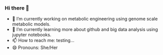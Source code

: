 ### Hi there 👋
- 🔭 I’m currently working on metabolic engineering using genome scale metabolic models.
- 🌱 I’m currently learning more about github and big data analysis using jupyter notebooks.
- 📫 How to reach me: testing...
- 😄 Pronouns: She/Her

<!--
**deebnrg/deebnrg** is a ✨ _special_ ✨ repository because its `README.md` (this file) appears on your GitHub profile.

- 👯 I’m looking to collaborate on ...
- 🤔 I’m looking for help with ...
- 💬 Ask me about ...
- 📫 How to reach me: ...
- 😄 Pronouns: ...
- ⚡ Fun fact: ...
-->
